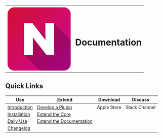 <table style="border:0;">
  <tr style="border:0;">
    <th style="border:0;"><img src="./assets/NimbleIcon.png" width="200" height="200"></th>
    <th style="border:0;"><h1> Documentation </h1></th>
  </tr>
 </table>

## Quick Links

| Use | Extend |Download| Discuss |
| ------------- |-------------|:-----:|:-----:|
| [Introduction](./users/#Introduction)   | [Develop a Plugin](./extend/plugin) | Apple Store |Slack Channel|
| [Installation](./users/#installing-nimble)   | [Extend the Core](./extend/coreext) |  ||
| [Daily Use](./users/dailyuse#key-shortcuts)   |  [Extend the Documentation](./extend/docuext#extend-the-documentation) |  ||
| [Changelog](./users/changelog)   |   |  ||
